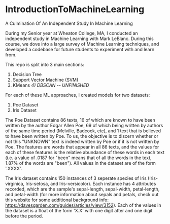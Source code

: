 # IntroductionToMachineLearning
A Culmination Of An Independent Study In Machine Learning


During my Senior year at Wheaton College, MA, I conducted an independent study in Machine Learning with Mark LeBlanc. During this course, we dove into a large survey of Machine Learning techniques, and developed a codebase for future students to experiment with and learn from.

This repo is split into 3 main sections:
  1) Decision Tree
  2) Support Vector Machine (SVM)
  3) KMeans
  _4) DBSCAN -- UNFINISHED_


For each of these ML approaches, I created models for two datasets:
  1) Poe Dataset
  2) Iris Dataset

The Poe Dataset contains 86 texts, 16 of which are known to have been written by the author Edgar Allen Poe, 69 of which being written by authors of the same time period (Melville, Badcock, etc), and 1 text that is believed to have been written by Poe. To us, the objective is to discern whether or not this "UNKNOWN" text is indeed written by Poe or if it is not written by Poe. The features are words that appear in all 86 texts, and the values for each of these features is the relative abundance of these words in each text (i.e. a value of .0187 for "been" means that of all the words in the text, 1.87% of the words are "been"). All values in the dataset are of the form '.XXXX'.

The Iris dataset contains 150 instances of 3 seperate species of Iris (Iris-virginica, Iris-setosa, and Iris-versicolor). Each instance has 4 attributes recorded, which are the sample's sepal-length, sepal-width, petal-length, and petal-width (for more information about sepals and petals, check out this website for some additional background info: https://davesgarden.com/guides/articles/view/3152). Each of the values in the dataset is a float of the form 'X.X' with one digit after and one digit before the period.